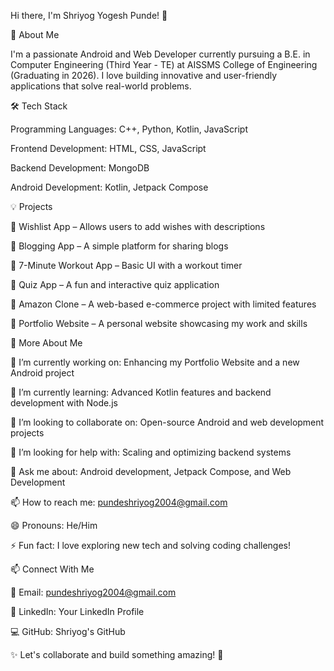 Hi there, I'm Shriyog Yogesh Punde! 👋

🚀 About Me

I'm a passionate Android and Web Developer currently pursuing a B.E. in Computer Engineering (Third Year - TE) at AISSMS College of Engineering (Graduating in 2026). I love building innovative and user-friendly applications that solve real-world problems.

🛠️ Tech Stack

Programming Languages: C++, Python, Kotlin, JavaScript

Frontend Development: HTML, CSS, JavaScript

Backend Development: MongoDB

Android Development: Kotlin, Jetpack Compose

💡 Projects

📌 Wishlist App – Allows users to add wishes with descriptions

📌 Blogging App – A simple platform for sharing blogs

📌 7-Minute Workout App – Basic UI with a workout timer

📌 Quiz App – A fun and interactive quiz application

📌 Amazon Clone – A web-based e-commerce project with limited features

📌 Portfolio Website – A personal website showcasing my work and skills

🌟 More About Me

🔭 I’m currently working on: Enhancing my Portfolio Website and a new Android project

🌱 I’m currently learning: Advanced Kotlin features and backend development with Node.js

👯 I’m looking to collaborate on: Open-source Android and web development projects

🤔 I’m looking for help with: Scaling and optimizing backend systems

💬 Ask me about: Android development, Jetpack Compose, and Web Development

📫 How to reach me: pundeshriyog2004@gmail.com

😄 Pronouns: He/Him

⚡ Fun fact: I love exploring new tech and solving coding challenges!

📫 Connect With Me

📧 Email: pundeshriyog2004@gmail.com

🔗 LinkedIn: Your LinkedIn Profile

💻 GitHub: Shriyog's GitHub

✨ Let's collaborate and build something amazing! 🚀

